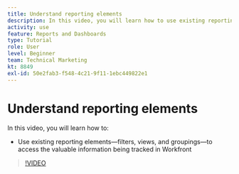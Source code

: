 ```yaml
---
title: Understand reporting elements
description: In this video, you will learn how to use existing reporting elements—filters, views, and groupings—to access information being tracked in [!DNL Adobe Workfront].
activity: use
feature: Reports and Dashboards
type: Tutorial
role: User
level: Beginner
team: Technical Marketing
kt: 8849
exl-id: 50e2fab3-f548-4c21-9f11-1ebc449822e1
---
```

# Understand reporting elements

In this video, you will learn how to:

* Use existing reporting elements—filters, views, and groupings—to access the valuable information being tracked in Workfront

>[!VIDEO](https://video.tv.adobe.com/v/335145/?quality=12)
